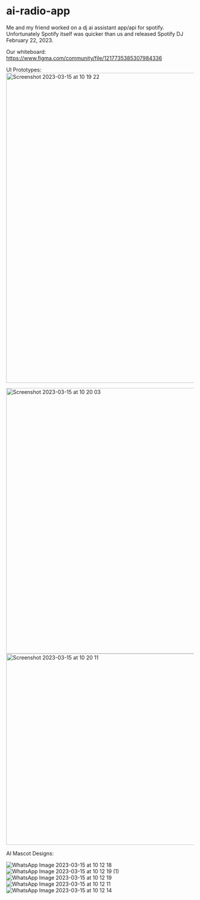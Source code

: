 # ai-radio-app


Me and my friend worked on a dj ai assistant app/api for spotify. Unfortunately Spotify itself was quicker than us and released Spotify DJ February 22, 2023.


Our whiteboard: https://www.figma.com/community/file/1217735385307984336


UI Prototypes:
<img width="831" alt="Screenshot 2023-03-15 at 10 19 22" src="https://user-images.githubusercontent.com/98890853/225238664-833dc052-15bd-4376-a69f-acb09932f5cd.png">

<img width="712" alt="Screenshot 2023-03-15 at 10 20 03" src="https://user-images.githubusercontent.com/98890853/225238762-4f82bb68-7856-43eb-990b-be591ceaf8aa.png">

<img width="513" alt="Screenshot 2023-03-15 at 10 20 11" src="https://user-images.githubusercontent.com/98890853/225238769-56450769-466d-4133-aa76-ce186cefcce8.png">

AI Mascot Designs:

![WhatsApp Image 2023-03-15 at 10 12 18](https://user-images.githubusercontent.com/98890853/225238862-8a5e5eb3-dc17-491a-9d1c-f3cfb62fd380.jpeg)
![WhatsApp Image 2023-03-15 at 10 12 19 (1)](https://user-images.githubusercontent.com/98890853/225238873-de44a2ad-b48b-461f-a490-f8a42976494a.jpeg)
![WhatsApp Image 2023-03-15 at 10 12 19](https://user-images.githubusercontent.com/98890853/225238889-7c9e9901-37a9-49d0-b36a-f2e32fa02673.jpeg)
![WhatsApp Image 2023-03-15 at 10 12 11](https://user-images.githubusercontent.com/98890853/225238907-de830a76-f0fd-40bd-ac1d-1f55626fe301.jpeg)
![WhatsApp Image 2023-03-15 at 10 12 14](https://user-images.githubusercontent.com/98890853/225238942-6cf1da26-b337-4fca-b5df-69f2f32ffcee.jpeg)
